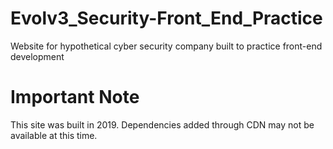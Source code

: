 # Evolv3_Security-Front_End_Practice

Website for hypothetical cyber security company built to practice front-end development

# Important Note

This site was built in 2019.  Dependencies added through CDN may not be available at this time.
